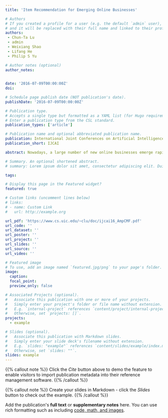 ```yaml
---
title: 'Item Recommendation for Emerging Online Businesses'

# Authors
# If you created a profile for a user (e.g. the default `admin` user), write the username (folder name) here
# and it will be replaced with their full name and linked to their profile.
authors: 
 - Chun-Ta Lu
 - admin
 - Weixiang Shao
 - Lifang He
 - Philip S Yu 

# Author notes (optional)
author_notes: 
  

date: '2016-07-09T00:00:00Z'
doi: 

# Schedule page publish date (NOT publication's date).
publishDate: '2016-07-09T00:00:00Z'

# Publication type.
# Accepts a single type but formatted as a YAML list (for Hugo requirements).
# Enter a publication type from the CSL standard.
publication_types: ['article']

# Publication name and optional abbreviated publication name.
publication: International Joint Conferences on Artificial Intelligence
publication_short: IJCAI

abstract: Nowadays, a large number of new online businesses emerge rapidly. For these emerging businesses, existing recommendation models usually suffer from the data-sparsity. In this paper, we introduce a novel similarity measure, AmpSim (Augmented Meta Path-based Similarity) that takes both the linkage structures and the augmented link attributes into account. By traversing between heterogeneous networks through overlapping entities, AmpSim can easily gather side information from other networks and capture the rich similarity semantics between entities. We further incorporate the similarity information captured by AmpSim in a collective matrix factorization model such that the transferred knowledge can be iteratively propagated across networks to fit the emerging business. Extensive experiments conducted on realworld datasets demonstrate that our method significantly outperforms other state-of-the-art recommendation models in addressing item recommendation for emerging businesses.

# Summary. An optional shortened abstract.
# summary: Lorem ipsum dolor sit amet, consectetur adipiscing elit. Duis posuere tellus ac convallis placerat. Proin tincidunt magna sed ex sollicitudin condimentum.

tags: 

# Display this page in the Featured widget?
featured: true

# Custom links (uncomment lines below)
# links:
# - name: Custom Link
#   url: http://example.org

url_pdf: 'https://www.cs.uic.edu/~clu/doc/ijcai16_AmpCMF.pdf'
url_code: ''
url_dataset: ''
url_poster: ''
url_project: ''
url_slides: ''
url_source: ''
url_video: ''

# Featured image
# To use, add an image named `featured.jpg/png` to your page's folder.
image:
  caption: 
  focal_point: 
  preview_only: false

# Associated Projects (optional).
#   Associate this publication with one or more of your projects.
#   Simply enter your project's folder or file name without extension.
#   E.g. `internal-project` references `content/project/internal-project/index.md`.
#   Otherwise, set `projects: []`.
projects:
  - example

# Slides (optional).
#   Associate this publication with Markdown slides.
#   Simply enter your slide deck's filename without extension.
#   E.g. `slides: "example"` references `content/slides/example/index.md`.
#   Otherwise, set `slides: ""`.
slides: example
---
```


{{% callout note %}}
Click the _Cite_ button above to demo the feature to enable visitors to import publication metadata into their reference management software.
{{% /callout %}}

{{% callout note %}}
Create your slides in Markdown - click the _Slides_ button to check out the example.
{{% /callout %}}

Add the publication's **full text** or **supplementary notes** here. You can use rich formatting such as including [code, math, and images](https://docs.hugoblox.com/content/writing-markdown-latex/).
